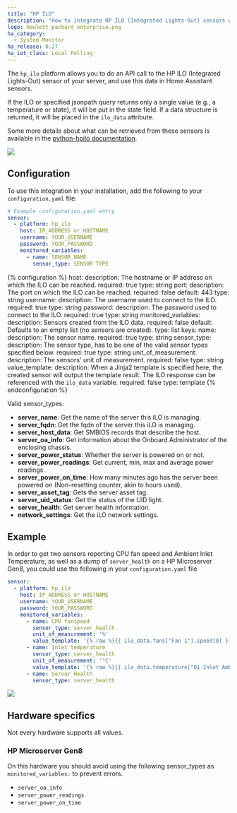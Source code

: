 ```yaml
---
title: "HP ILO"
description: "How to integrate HP ILO (Integrated Lights-Out) sensors within Home Assistant."
logo: hewlett_packard_enterprise.png
ha_category:
  - System Monitor
ha_release: 0.27
ha_iot_class: Local Polling
---
```


The `hp_ilo` platform allows you to do an API call to the HP ILO (Integrated Lights-Out) sensor of your server, and use this data in Home Assistant sensors.

If the ILO or specified jsonpath query returns only a single value (e.g., a temperature or state), it will be put in the state field. If a data structure is returned, it will be placed in the `ilo_data` attribute.

Some more details about what can be retrieved from these sensors is available in the [python-hpilo documentation](http://seveas.github.io/python-hpilo/).

<p class='img'>
  <img src='{{site_root}}/images/screenshots/hp_ilo.png' />
</p>

## Configuration

To use this integration in your installation, add the following to your `configuration.yaml` file:

```yaml
# Example configuration.yaml entry
sensor:
  - platform: hp_ilo
    host: IP_ADDRESS or HOSTNAME
    username: YOUR_USERNAME
    password: YOUR_PASSWORD
    monitored_variables:
      - name: SENSOR NAME
        sensor_type: SENSOR TYPE
```

{% configuration %}
host:
  description: The hostname or IP address on which the ILO can be reached.
  required: true
  type: string
port:
  description: The port on which the ILO can be reached.
  required: false
  default: 443
  type: string
username:
  description: The username used to connect to the ILO.
  required: true
  type: string
password:
  description: The password used to connect to the ILO.
  required: true
  type: string
monitored_variables:
  description: Sensors created from the ILO data.
  required: false
  default: Defaults to an empty list (no sensors are created).
  type: list
  keys:
    name:
      description: The sensor name.
      required: true
      type: string
    sensor_type:
      description: The sensor type, has to be one of the valid sensor types specified below.
      required: true
      type: string
    unit_of_measurement:
      description: The sensors' unit of measurement.
      required: false
      type: string
    value_template:
      description: When a Jinja2 template is specified here, the created sensor will output the template result. The ILO response can be referenced with the `ilo_data` variable.
      required: false
      type: template
{% endconfiguration %}

Valid sensor_types:
- **server_name**: Get the name of the server this iLO is managing.
- **server_fqdn**: Get the fqdn of the server this iLO is managing.
- **server_host_data**: Get SMBIOS records that describe the host.
- **server_oa_info**: Get information about the Onboard Administrator of the enclosing chassis.
- **server_power_status**: Whether the server is powered on or not.
- **server_power_readings**: Get current, min, max and average power readings.
- **server_power_on_time**: How many minutes ago has the server been powered on (Non-resetting counter, akin to hours used).
- **server_asset_tag**: Gets the server asset tag.
- **server_uid_status**: Get the status of the UID light.
- **server_health**: Get server health information.
- **network_settings**: Get the iLO network settings.

## Example

In order to get two sensors reporting CPU fan speed and Ambient Inlet Temperature, as well as a dump of `server_health` on a HP Microserver Gen8, you could use the following in your `configuration.yaml` file

```yaml
sensor:
  - platform: hp_ilo
    host: IP_ADDRESS or HOSTNAME
    username: YOUR_USERNAME
    password: YOUR_PASSWORD
    monitored_variables:
      - name: CPU fanspeed
        sensor_type: server_health
        unit_of_measurement: '%'
        value_template: '{% raw %}{{ ilo_data.fans["Fan 1"].speed[0] }}{% endraw %}'
      - name: Inlet temperature
        sensor_type: server_health
        unit_of_measurement: '°C'
        value_template: '{% raw %}{{ ilo_data.temperature["01-Inlet Ambient"].currentreading[0] }}{% endraw %}'
      - name: Server Health
        sensor_type: server_health

```

<p class='img'>
  <img src='{{site_root}}/images/screenshots/hp_ilo_sensors.png' />
</p>

## Hardware specifics

<div class='note warning'>
Not every hardware supports all values.
</div>

### HP Microserver Gen8

On this hardware you should avoid using the following sensor_types as `monitored_variables:` to prevent errors.

- `server_oa_info`
- `server_power_readings`
- `server_power_on_time`
